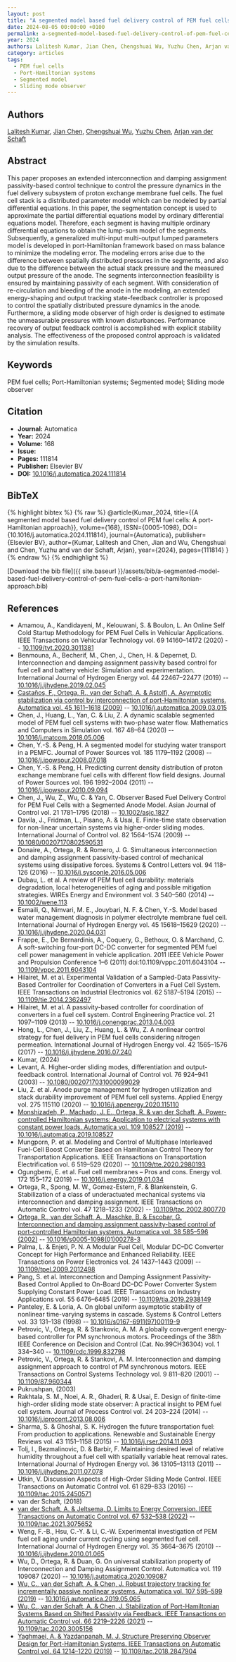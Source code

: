```yaml
---
layout: post
title: "A segmented model based fuel delivery control of PEM fuel cells: A port-Hamiltonian approach"
date: 2024-08-05 00:00:00 +0100
permalink: a-segmented-model-based-fuel-delivery-control-of-pem-fuel-cells-a-port-hamiltonian-approach
year: 2024
authors: Lalitesh Kumar, Jian Chen, Chengshuai Wu, Yuzhu Chen, Arjan van der Schaft
category: articles
tags:
  - PEM fuel cells
  - Port-Hamiltonian systems
  - Segmented model
  - Sliding mode observer
---
```

 
## Authors
[Lalitesh Kumar](authors/lalitesh-kumar), [Jian Chen](authors/jian-chen), [Chengshuai Wu](authors/chengshuai-wu), [Yuzhu Chen](authors/yuzhu-chen), [Arjan van der Schaft](authors/arjan-van-der-schaft)
 
## Abstract
This paper proposes an extended interconnection and damping assignment passivity-based control technique to control the pressure dynamics in the fuel delivery subsystem of proton exchange membrane fuel cells. The fuel cell stack is a distributed parameter model which can be modeled by partial differential equations. In this paper, the segmentation concept is used to approximate the partial differential equations model by ordinary differential equations model. Therefore, each segment is having multiple ordinary differential equations to obtain the lump-sum model of the segments. Subsequently, a generalized multi-input multi-output lumped parameters model is developed in port-Hamiltonian framework based on mass balance to minimize the modeling error. The modeling errors arise due to the difference between spatially distributed pressures in the segments, and also due to the difference between the actual stack pressure and the measured output pressure of the anode. The segments interconnection feasibility is ensured by maintaining passivity of each segment. With consideration of re-circulation and bleeding of the anode in the modeling, an extended energy-shaping and output tracking state-feedback controller is proposed to control the spatially distributed pressure dynamics in the anode. Furthermore, a sliding mode observer of high order is designed to estimate the unmeasurable pressures with known disturbances. Performance recovery of output feedback control is accomplished with explicit stability analysis. The effectiveness of the proposed control approach is validated by the simulation results.
 
## Keywords
PEM fuel cells; Port-Hamiltonian systems; Segmented model; Sliding mode observer
 
## Citation
- **Journal:** Automatica
- **Year:** 2024
- **Volume:** 168
- **Issue:** 
- **Pages:** 111814
- **Publisher:** Elsevier BV
- **DOI:** [10.1016/j.automatica.2024.111814](https://doi.org/10.1016/j.automatica.2024.111814)
 
## BibTeX
{% highlight bibtex %}
{% raw %}
@article{Kumar_2024,
  title={{A segmented model based fuel delivery control of PEM fuel cells: A port-Hamiltonian approach}},
  volume={168},
  ISSN={0005-1098},
  DOI={10.1016/j.automatica.2024.111814},
  journal={Automatica},
  publisher={Elsevier BV},
  author={Kumar, Lalitesh and Chen, Jian and Wu, Chengshuai and Chen, Yuzhu and van der Schaft, Arjan},
  year={2024},
  pages={111814}
}
{% endraw %}
{% endhighlight %}
 
[Download the bib file]({{ site.baseurl }}/assets/bib/a-segmented-model-based-fuel-delivery-control-of-pem-fuel-cells-a-port-hamiltonian-approach.bib)
 
## References
- Amamou, A., Kandidayeni, M., Kelouwani, S. & Boulon, L. An Online Self Cold Startup Methodology for PEM Fuel Cells in Vehicular Applications. IEEE Transactions on Vehicular Technology vol. 69 14160–14172 (2020) -- [10.1109/tvt.2020.3011381](https://doi.org/10.1109/tvt.2020.3011381)
- Benmouna, A., Becherif, M., Chen, J., Chen, H. & Depernet, D. Interconnection and damping assignment passivity based control for fuel cell and battery vehicle: Simulation and experimentation. International Journal of Hydrogen Energy vol. 44 22467–22477 (2019) -- [10.1016/j.ijhydene.2019.02.045](https://doi.org/10.1016/j.ijhydene.2019.02.045)
- [Castaños, F., Ortega, R., van der Schaft, A. & Astolfi, A. Asymptotic stabilization via control by interconnection of port-Hamiltonian systems. Automatica vol. 45 1611–1618 (2009)](asymptotic-stabilization-via-control-by-interconnection-of-port-hamiltonian-systems) -- [10.1016/j.automatica.2009.03.015](https://doi.org/10.1016/j.automatica.2009.03.015)
- Chen, J., Huang, L., Yan, C. & Liu, Z. A dynamic scalable segmented model of PEM fuel cell systems with two-phase water flow. Mathematics and Computers in Simulation vol. 167 48–64 (2020) -- [10.1016/j.matcom.2018.05.006](https://doi.org/10.1016/j.matcom.2018.05.006)
- Chen, Y.-S. & Peng, H. A segmented model for studying water transport in a PEMFC. Journal of Power Sources vol. 185 1179–1192 (2008) -- [10.1016/j.jpowsour.2008.07.018](https://doi.org/10.1016/j.jpowsour.2008.07.018)
- Chen, Y.-S. & Peng, H. Predicting current density distribution of proton exchange membrane fuel cells with different flow field designs. Journal of Power Sources vol. 196 1992–2004 (2011) -- [10.1016/j.jpowsour.2010.09.094](https://doi.org/10.1016/j.jpowsour.2010.09.094)
- Chen, J., Wu, Z., Wu, C. & Yan, C. Observer Based Fuel Delivery Control for PEM Fuel Cells with a Segmented Anode Model. Asian Journal of Control vol. 21 1781–1795 (2018) -- [10.1002/asjc.1827](https://doi.org/10.1002/asjc.1827)
- Davila, J., Fridman, L., Pisano, A. & Usai, E. Finite-time state observation for non-linear uncertain systems via higher-order sliding modes. International Journal of Control vol. 82 1564–1574 (2009) -- [10.1080/00207170802590531](https://doi.org/10.1080/00207170802590531)
- Donaire, A., Ortega, R. & Romero, J. G. Simultaneous interconnection and damping assignment passivity-based control of mechanical systems using dissipative forces. Systems &amp; Control Letters vol. 94 118–126 (2016) -- [10.1016/j.sysconle.2016.05.006](https://doi.org/10.1016/j.sysconle.2016.05.006)
- Dubau, L. et al. A review of <scp>PEM</scp> fuel cell durability: materials degradation, local heterogeneities of aging and possible mitigation strategies. WIREs Energy and Environment vol. 3 540–560 (2014) -- [10.1002/wene.113](https://doi.org/10.1002/wene.113)
- Esmaili, Q., Nimvari, M. E., Jouybari, N. F. & Chen, Y.-S. Model based water management diagnosis in polymer electrolyte membrane fuel cell. International Journal of Hydrogen Energy vol. 45 15618–15629 (2020) -- [10.1016/j.ijhydene.2020.04.031](https://doi.org/10.1016/j.ijhydene.2020.04.031)
- Frappe, E., De Bernardinis, A., Coquery, G., Bethoux, O. & Marchand, C. A soft-switching four-port DC-DC converter for segmented PEM fuel cell power management in vehicle application. 2011 IEEE Vehicle Power and Propulsion Conference 1–6 (2011) doi:10.1109/vppc.2011.6043104 -- [10.1109/vppc.2011.6043104](https://doi.org/10.1109/vppc.2011.6043104)
- Hilairet, M. et al. Experimental Validation of a Sampled-Data Passivity-Based Controller for Coordination of Converters in a Fuel Cell System. IEEE Transactions on Industrial Electronics vol. 62 5187–5194 (2015) -- [10.1109/tie.2014.2362497](https://doi.org/10.1109/tie.2014.2362497)
- Hilairet, M. et al. A passivity-based controller for coordination of converters in a fuel cell system. Control Engineering Practice vol. 21 1097–1109 (2013) -- [10.1016/j.conengprac.2013.04.003](https://doi.org/10.1016/j.conengprac.2013.04.003)
- Hong, L., Chen, J., Liu, Z., Huang, L. & Wu, Z. A nonlinear control strategy for fuel delivery in PEM fuel cells considering nitrogen permeation. International Journal of Hydrogen Energy vol. 42 1565–1576 (2017) -- [10.1016/j.ijhydene.2016.07.240](https://doi.org/10.1016/j.ijhydene.2016.07.240)
- Kumar, (2024)
- Levant, A. Higher-order sliding modes, differentiation and output-feedback control. International Journal of Control vol. 76 924–941 (2003) -- [10.1080/0020717031000099029](https://doi.org/10.1080/0020717031000099029)
- Liu, Z. et al. Anode purge management for hydrogen utilization and stack durability improvement of PEM fuel cell systems. Applied Energy vol. 275 115110 (2020) -- [10.1016/j.apenergy.2020.115110](https://doi.org/10.1016/j.apenergy.2020.115110)
- [Monshizadeh, P., Machado, J. E., Ortega, R. & van der Schaft, A. Power-controlled Hamiltonian systems: Application to electrical systems with constant power loads. Automatica vol. 109 108527 (2019)](power-controlled-hamiltonian-systems-application-to-electrical-systems-with-constant-power-loads) -- [10.1016/j.automatica.2019.108527](https://doi.org/10.1016/j.automatica.2019.108527)
- Mungporn, P. et al. Modeling and Control of Multiphase Interleaved Fuel-Cell Boost Converter Based on Hamiltonian Control Theory for Transportation Applications. IEEE Transactions on Transportation Electrification vol. 6 519–529 (2020) -- [10.1109/tte.2020.2980193](https://doi.org/10.1109/tte.2020.2980193)
- Ogungbemi, E. et al. Fuel cell membranes – Pros and cons. Energy vol. 172 155–172 (2019) -- [10.1016/j.energy.2019.01.034](https://doi.org/10.1016/j.energy.2019.01.034)
- Ortega, R., Spong, M. W., Gomez-Estern, F. & Blankenstein, G. Stabilization of a class of underactuated mechanical systems via interconnection and damping assignment. IEEE Transactions on Automatic Control vol. 47 1218–1233 (2002) -- [10.1109/tac.2002.800770](https://doi.org/10.1109/tac.2002.800770)
- [Ortega, R., van der Schaft, A., Maschke, B. & Escobar, G. Interconnection and damping assignment passivity-based control of port-controlled Hamiltonian systems. Automatica vol. 38 585–596 (2002)](interconnection-and-damping-assignment-passivity-based-control-of-port-controlled-hamiltonian-systems) -- [10.1016/s0005-1098(01)00278-3](https://doi.org/10.1016/s0005-1098(01)00278-3)
- Palma, L. & Enjeti, P. N. A Modular Fuel Cell, Modular DC–DC Converter Concept for High Performance and Enhanced Reliability. IEEE Transactions on Power Electronics vol. 24 1437–1443 (2009) -- [10.1109/tpel.2009.2012498](https://doi.org/10.1109/tpel.2009.2012498)
- Pang, S. et al. Interconnection and Damping Assignment Passivity-Based Control Applied to On-Board DC–DC Power Converter System Supplying Constant Power Load. IEEE Transactions on Industry Applications vol. 55 6476–6485 (2019) -- [10.1109/tia.2019.2938149](https://doi.org/10.1109/tia.2019.2938149)
- Panteley, E. & Loria, A. On global uniform asymptotic stability of nonlinear time-varying systems in cascade. Systems &amp; Control Letters vol. 33 131–138 (1998) -- [10.1016/s0167-6911(97)00119-9](https://doi.org/10.1016/s0167-6911(97)00119-9)
- Petrovic, V., Ortega, R. & Stankovic, A. M. A globally convergent energy-based controller for PM synchronous motors. Proceedings of the 38th IEEE Conference on Decision and Control (Cat. No.99CH36304) vol. 1 334–340 -- [10.1109/cdc.1999.832798](https://doi.org/10.1109/cdc.1999.832798)
- Petrovic, V., Ortega, R. & Stankovi, A. M. Interconnection and damping assignment approach to control of PM synchronous motors. IEEE Transactions on Control Systems Technology vol. 9 811–820 (2001) -- [10.1109/87.960344](https://doi.org/10.1109/87.960344)
- Pukrushpan, (2003)
- Rakhtala, S. M., Noei, A. R., Ghaderi, R. & Usai, E. Design of finite-time high-order sliding mode state observer: A practical insight to PEM fuel cell system. Journal of Process Control vol. 24 203–224 (2014) -- [10.1016/j.jprocont.2013.08.006](https://doi.org/10.1016/j.jprocont.2013.08.006)
- Sharma, S. & Ghoshal, S. K. Hydrogen the future transportation fuel: From production to applications. Renewable and Sustainable Energy Reviews vol. 43 1151–1158 (2015) -- [10.1016/j.rser.2014.11.093](https://doi.org/10.1016/j.rser.2014.11.093)
- Tolj, I., Bezmalinovic, D. & Barbir, F. Maintaining desired level of relative humidity throughout a fuel cell with spatially variable heat removal rates. International Journal of Hydrogen Energy vol. 36 13105–13113 (2011) -- [10.1016/j.ijhydene.2011.07.078](https://doi.org/10.1016/j.ijhydene.2011.07.078)
- Utkin, V. Discussion Aspects of High-Order Sliding Mode Control. IEEE Transactions on Automatic Control vol. 61 829–833 (2016) -- [10.1109/tac.2015.2450571](https://doi.org/10.1109/tac.2015.2450571)
- van der Schaft, (2018)
- [van der Schaft, A. & Jeltsema, D. Limits to Energy Conversion. IEEE Transactions on Automatic Control vol. 67 532–538 (2022)](limits-to-energy-conversion) -- [10.1109/tac.2021.3075652](https://doi.org/10.1109/tac.2021.3075652)
- Weng, F.-B., Hsu, C.-Y. & Li, C.-W. Experimental investigation of PEM fuel cell aging under current cycling using segmented fuel cell. International Journal of Hydrogen Energy vol. 35 3664–3675 (2010) -- [10.1016/j.ijhydene.2010.01.065](https://doi.org/10.1016/j.ijhydene.2010.01.065)
- Wu, D., Ortega, R. & Duan, G. On universal stabilization property of Interconnection and Damping Assignment Control. Automatica vol. 119 109087 (2020) -- [10.1016/j.automatica.2020.109087](https://doi.org/10.1016/j.automatica.2020.109087)
- [Wu, C., van der Schaft, A. & Chen, J. Robust trajectory tracking for incrementally passive nonlinear systems. Automatica vol. 107 595–599 (2019)](robust-trajectory-tracking-for-incrementally-passive-nonlinear-systems) -- [10.1016/j.automatica.2019.05.065](https://doi.org/10.1016/j.automatica.2019.05.065)
- [Wu, C., van der Schaft, A. & Chen, J. Stabilization of Port-Hamiltonian Systems Based on Shifted Passivity via Feedback. IEEE Transactions on Automatic Control vol. 66 2219–2226 (2021)](stabilization-of-port-hamiltonian-systems-based-on-shifted-passivity-via-feedback) -- [10.1109/tac.2020.3005156](https://doi.org/10.1109/tac.2020.3005156)
- [Yaghmaei, A. & Yazdanpanah, M. J. Structure Preserving Observer Design for Port-Hamiltonian Systems. IEEE Transactions on Automatic Control vol. 64 1214–1220 (2019)](structure-preserving-observer-design-for-port-hamiltonian-systems) -- [10.1109/tac.2018.2847904](https://doi.org/10.1109/tac.2018.2847904)


